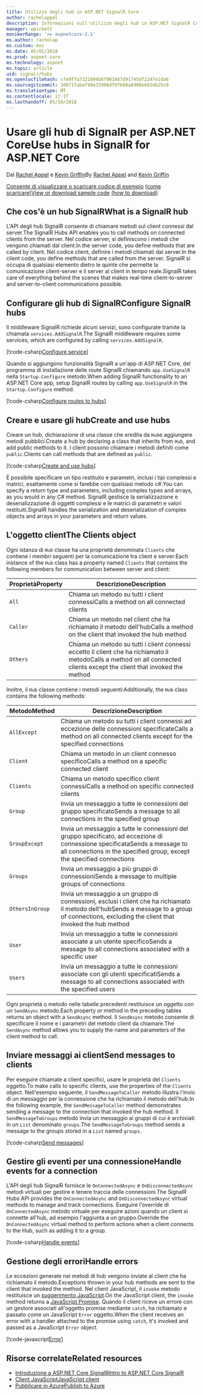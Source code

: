 ```yaml
---
title: Utilizzo degli hub in ASP.NET SignalR Core
author: rachelappel
description: Informazioni sull'utilizzo degli hub in ASP.NET SignalR Core.
manager: wpickett
monikerRange: '>= aspnetcore-2.1'
ms.author: rachelap
ms.custom: mvc
ms.date: 05/01/2018
ms.prod: aspnet-core
ms.technology: aspnet
ms.topic: article
uid: signalr/hubs
ms.openlocfilehash: cfe9f7a7321094b8f901687d91745df2247e1da6
ms.sourcegitcommit: 3d071fabaf90e32906df97b08a8d00e602db25c0
ms.translationtype: MT
ms.contentlocale: it-IT
ms.lasthandoff: 05/10/2018
---
```

# <a name="use-hubs-in-signalr-for-aspnet-core"></a><span data-ttu-id="7d4e3-103">Usare gli hub di SignalR per ASP.NET Core</span><span class="sxs-lookup"><span data-stu-id="7d4e3-103">Use hubs in SignalR for ASP.NET Core</span></span>

<span data-ttu-id="7d4e3-104">Dal [Rachel Appel](https://twitter.com/rachelappel) e [Kevin Griffin](https://twitter.com/1kevgriff)</span><span class="sxs-lookup"><span data-stu-id="7d4e3-104">By [Rachel Appel](https://twitter.com/rachelappel) and [Kevin Griffin](https://twitter.com/1kevgriff)</span></span>

<span data-ttu-id="7d4e3-105">[Consente di visualizzare o scaricare codice di esempio](https://github.com/aspnet/Docs/tree/master/aspnetcore/signalr/hubs/sample/ ) [(come scaricare)](xref:tutorials/index#how-to-download-a-sample)</span><span class="sxs-lookup"><span data-stu-id="7d4e3-105">[View or download sample code](https://github.com/aspnet/Docs/tree/master/aspnetcore/signalr/hubs/sample/ ) [(how to download)](xref:tutorials/index#how-to-download-a-sample)</span></span>

## <a name="what-is-a-signalr-hub"></a><span data-ttu-id="7d4e3-106">Che cos'è un hub SignalR</span><span class="sxs-lookup"><span data-stu-id="7d4e3-106">What is a SignalR hub</span></span>

<span data-ttu-id="7d4e3-107">L'API degli hub SignalR consente di chiamare metodi sul client connessi dal server.</span><span class="sxs-lookup"><span data-stu-id="7d4e3-107">The SignalR Hubs API enables you to call methods on connected clients from the server.</span></span> <span data-ttu-id="7d4e3-108">Nel codice server, si definiscono i metodi che vengono chiamati dal client.</span><span class="sxs-lookup"><span data-stu-id="7d4e3-108">In the server code, you define methods that are called by client.</span></span> <span data-ttu-id="7d4e3-109">Nel codice client, definire i metodi chiamati dal server.</span><span class="sxs-lookup"><span data-stu-id="7d4e3-109">In the client code, you define methods that are called from the server.</span></span> <span data-ttu-id="7d4e3-110">SignalR si occupa di qualsiasi elemento dietro le quinte che permette la comunicazione client-server e il server al client in tempo reale.</span><span class="sxs-lookup"><span data-stu-id="7d4e3-110">SignalR takes care of everything behind the scenes that makes real-time client-to-server and server-to-client communications possible.</span></span>

## <a name="configure-signalr-hubs"></a><span data-ttu-id="7d4e3-111">Configurare gli hub di SignalR</span><span class="sxs-lookup"><span data-stu-id="7d4e3-111">Configure SignalR hubs</span></span>

<span data-ttu-id="7d4e3-112">Il middleware SignalR richiede alcuni servizi, sono configurate tramite la chiamata `services.AddSignalR`.</span><span class="sxs-lookup"><span data-stu-id="7d4e3-112">The SignalR middleware requires some services, which are configured by calling `services.AddSignalR`.</span></span>

[!code-csharp[Configure service](hubs/sample/startup.cs?range=38)]

<span data-ttu-id="7d4e3-113">Quando si aggiungono funzionalità SignalR a un'app di ASP.NET Core, del programma di installazione delle route SignalR chiamando `app.UseSignalR` nella `Startup.Configure` metodo.</span><span class="sxs-lookup"><span data-stu-id="7d4e3-113">When adding SignalR functionality to an ASP.NET Core app, setup SignalR routes by calling `app.UseSignalR` in the `Startup.Configure` method.</span></span>

[!code-csharp[Configure routes to hubs](hubs/sample/startup.cs?range=57-60)]

## <a name="create-and-use-hubs"></a><span data-ttu-id="7d4e3-114">Creare e usare gli hub</span><span class="sxs-lookup"><span data-stu-id="7d4e3-114">Create and use hubs</span></span>

<span data-ttu-id="7d4e3-115">Creare un hub, dichiarazione di una classe che eredita da `Hub`e aggiungere metodi pubblici.</span><span class="sxs-lookup"><span data-stu-id="7d4e3-115">Create a hub by declaring a class that inherits from `Hub`, and add public methods to it.</span></span> <span data-ttu-id="7d4e3-116">I client possono chiamare i metodi definiti come `public`.</span><span class="sxs-lookup"><span data-stu-id="7d4e3-116">Clients can call methods that are defined as `public`.</span></span>

[!code-csharp[Create and use hubs](hubs/sample/hubs/chathub.cs?range=8-37)]

<span data-ttu-id="7d4e3-117">È possibile specificare un tipo restituito e parametri, inclusi i tipi complessi e matrici, esattamente come si farebbe con qualsiasi metodo c#.</span><span class="sxs-lookup"><span data-stu-id="7d4e3-117">You can specify a return type and parameters, including complex types and arrays, as you would in any C# method.</span></span> <span data-ttu-id="7d4e3-118">SignalR gestisce la serializzazione e deserializzazione di oggetti complessi e le matrici di parametri e valori restituiti.</span><span class="sxs-lookup"><span data-stu-id="7d4e3-118">SignalR handles the serialization and deserialization of complex objects and arrays in your parameters and return values.</span></span>

## <a name="the-clients-object"></a><span data-ttu-id="7d4e3-119">L'oggetto client</span><span class="sxs-lookup"><span data-stu-id="7d4e3-119">The Clients object</span></span>

<span data-ttu-id="7d4e3-120">Ogni istanza di `Hub` classe ha una proprietà denominata `Clients` che contiene i membri seguenti per la comunicazione tra client e server:</span><span class="sxs-lookup"><span data-stu-id="7d4e3-120">Each instance of the `Hub` class has a property named `Clients` that contains the following members for communication between server and client:</span></span>

| <span data-ttu-id="7d4e3-121">Proprietà</span><span class="sxs-lookup"><span data-stu-id="7d4e3-121">Property</span></span> | <span data-ttu-id="7d4e3-122">Descrizione</span><span class="sxs-lookup"><span data-stu-id="7d4e3-122">Description</span></span> |
| ------ | ----------- |
| `All` | <span data-ttu-id="7d4e3-123">Chiama un metodo su tutti i client connessi</span><span class="sxs-lookup"><span data-stu-id="7d4e3-123">Calls a method on all connected clients</span></span> |
| `Caller` | <span data-ttu-id="7d4e3-124">Chiama un metodo nel client che ha richiamato il metodo dell'hub</span><span class="sxs-lookup"><span data-stu-id="7d4e3-124">Calls a method on the client that invoked the hub method</span></span> |
| `Others` | <span data-ttu-id="7d4e3-125">Chiama un metodo su tutti i client connessi eccetto il client che ha richiamato il metodo</span><span class="sxs-lookup"><span data-stu-id="7d4e3-125">Calls a method on all connected clients except the client that invoked the method</span></span> |

<span data-ttu-id="7d4e3-126">Inoltre, il `Hub` classe contiene i metodi seguenti:</span><span class="sxs-lookup"><span data-stu-id="7d4e3-126">Additionally, the `Hub` class contains the following methods:</span></span>

| <span data-ttu-id="7d4e3-127">Metodo</span><span class="sxs-lookup"><span data-stu-id="7d4e3-127">Method</span></span> | <span data-ttu-id="7d4e3-128">Descrizione</span><span class="sxs-lookup"><span data-stu-id="7d4e3-128">Description</span></span> |
| ------ | ----------- |
| `AllExcept` | <span data-ttu-id="7d4e3-129">Chiama un metodo su tutti i client connessi ad eccezione delle connessioni specificate</span><span class="sxs-lookup"><span data-stu-id="7d4e3-129">Calls a method on all connected clients except for the specified connections</span></span> |
| `Client` | <span data-ttu-id="7d4e3-130">Chiama un metodo in un client connesso specifico</span><span class="sxs-lookup"><span data-stu-id="7d4e3-130">Calls a method on a specific connected client</span></span> |
| `Clients` | <span data-ttu-id="7d4e3-131">Chiama un metodo specifico client connessi</span><span class="sxs-lookup"><span data-stu-id="7d4e3-131">Calls a method on specific connected clients</span></span> |
| `Group` | <span data-ttu-id="7d4e3-132">Invia un messaggio a tutte le connessioni del gruppo specificato</span><span class="sxs-lookup"><span data-stu-id="7d4e3-132">Sends a message to all connections in the specified group</span></span>  |
| `GroupExcept` | <span data-ttu-id="7d4e3-133">Invia un messaggio a tutte le connessioni del gruppo specificato, ad eccezione di connessione specificata</span><span class="sxs-lookup"><span data-stu-id="7d4e3-133">Sends a message to all connections in the specified group, except the specified connections</span></span> |
| `Groups` | <span data-ttu-id="7d4e3-134">Invia un messaggio a più gruppi di connessioni</span><span class="sxs-lookup"><span data-stu-id="7d4e3-134">Sends a message to multiple groups of connections</span></span>  |
| `OthersInGroup` | <span data-ttu-id="7d4e3-135">Invia un messaggio a un gruppo di connessioni, esclusi i client che ha richiamato il metodo dell'hub</span><span class="sxs-lookup"><span data-stu-id="7d4e3-135">Sends a message to a group of connections, excluding the client that invoked the hub method</span></span>  |
| `User` | <span data-ttu-id="7d4e3-136">Invia un messaggio a tutte le connessioni associate a un utente specifico</span><span class="sxs-lookup"><span data-stu-id="7d4e3-136">Sends a message to all connections associated with a specific user</span></span> |
| `Users` | <span data-ttu-id="7d4e3-137">Invia un messaggio a tutte le connessioni associate con gli utenti specificati</span><span class="sxs-lookup"><span data-stu-id="7d4e3-137">Sends a message to all connections associated with the specified users</span></span> |

<span data-ttu-id="7d4e3-138">Ogni proprietà o metodo nelle tabelle precedenti restituisce un oggetto con un `SendAsync` metodo.</span><span class="sxs-lookup"><span data-stu-id="7d4e3-138">Each property or method in the preceding tables returns an object with a `SendAsync` method.</span></span> <span data-ttu-id="7d4e3-139">Il `SendAsync` metodo consente di specificare il nome e i parametri del metodo client da chiamare.</span><span class="sxs-lookup"><span data-stu-id="7d4e3-139">The `SendAsync` method allows you to supply the name and parameters of the client method to call.</span></span>

## <a name="send-messages-to-clients"></a><span data-ttu-id="7d4e3-140">Inviare messaggi ai client</span><span class="sxs-lookup"><span data-stu-id="7d4e3-140">Send messages to clients</span></span>

<span data-ttu-id="7d4e3-141">Per eseguire chiamate a client specifici, usare le proprietà del `Clients` oggetto.</span><span class="sxs-lookup"><span data-stu-id="7d4e3-141">To make calls to specific clients, use the properties of the `Clients` object.</span></span> <span data-ttu-id="7d4e3-142">Nell'esempio seguente, il `SendMessageToCaller` metodo illustra l'invio di un messaggio per la connessione che ha richiamato il metodo dell'hub.</span><span class="sxs-lookup"><span data-stu-id="7d4e3-142">In the following example, the `SendMessageToCaller` method demonstrates sending a message to the connection that invoked the hub method.</span></span> <span data-ttu-id="7d4e3-143">Il `SendMessageToGroups` metodo invia un messaggio ai gruppi di cui è archiviati in un `List` denominato `groups`.</span><span class="sxs-lookup"><span data-stu-id="7d4e3-143">The `SendMessageToGroups` method sends a message to the groups stored in a `List` named `groups`.</span></span>

[!code-csharp[Send messages](hubs/sample/hubs/chathub.cs?range=15-24)]

## <a name="handle-events-for-a-connection"></a><span data-ttu-id="7d4e3-144">Gestire gli eventi per una connessione</span><span class="sxs-lookup"><span data-stu-id="7d4e3-144">Handle events for a connection</span></span>

<span data-ttu-id="7d4e3-145">L'API degli hub SignalR fornisce le `OnConnectedAsync` e `OnDisconnectedAsync` metodi virtuali per gestire e tenere traccia delle connessioni.</span><span class="sxs-lookup"><span data-stu-id="7d4e3-145">The SignalR Hubs API provides the `OnConnectedAsync` and `OnDisconnectedAsync` virtual methods to manage and track connections.</span></span> <span data-ttu-id="7d4e3-146">Eseguire l'override di `OnConnectedAsync` metodo virtuale per eseguire azioni quando un client si connette all'hub, ad esempio l'aggiunta a un gruppo.</span><span class="sxs-lookup"><span data-stu-id="7d4e3-146">Override the `OnConnectedAsync` virtual method to perform actions when a client connects to the Hub, such as adding it to a group.</span></span>

[!code-csharp[Handle events](hubs/sample/hubs/chathub.cs?range=26-36)]

## <a name="handle-errors"></a><span data-ttu-id="7d4e3-147">Gestione degli errori</span><span class="sxs-lookup"><span data-stu-id="7d4e3-147">Handle errors</span></span>

<span data-ttu-id="7d4e3-148">Le eccezioni generate nei metodi di hub vengono inviate al client che ha richiamato il metodo.</span><span class="sxs-lookup"><span data-stu-id="7d4e3-148">Exceptions thrown in your hub methods are sent to the client that invoked the method.</span></span> <span data-ttu-id="7d4e3-149">Nel client JavaScript, il `invoke` metodo restituisce un [suggerimento JavaScript](https://developer.mozilla.org/docs/Web/JavaScript/Guide/Using_promises).</span><span class="sxs-lookup"><span data-stu-id="7d4e3-149">On the JavaScript client, the `invoke` method returns a [JavaScript Promise](https://developer.mozilla.org/docs/Web/JavaScript/Guide/Using_promises).</span></span> <span data-ttu-id="7d4e3-150">Quando il client riceve un errore con un gestore associati all'oggetto promise mediante `catch`, ha richiamato e passato come un JavaScript `Error` oggetto.</span><span class="sxs-lookup"><span data-stu-id="7d4e3-150">When the client receives an error with a handler attached to the promise using `catch`, it's invoked and passed as a JavaScript `Error` object.</span></span>

[!code-javascript[Error](hubs/sample/wwwroot/js/chat.js?range=23)]

## <a name="related-resources"></a><span data-ttu-id="7d4e3-151">Risorse correlate</span><span class="sxs-lookup"><span data-stu-id="7d4e3-151">Related resources</span></span>

* [<span data-ttu-id="7d4e3-152">Introduzione a ASP.NET Core SignalR</span><span class="sxs-lookup"><span data-stu-id="7d4e3-152">Intro to ASP.NET Core SignalR</span></span>](xref:signalr/introduction)
* [<span data-ttu-id="7d4e3-153">Client JavaScript</span><span class="sxs-lookup"><span data-stu-id="7d4e3-153">JavaScript client</span></span>](xref:signalr/javascript-client)
* [<span data-ttu-id="7d4e3-154">Pubblicare in Azure</span><span class="sxs-lookup"><span data-stu-id="7d4e3-154">Publish to Azure</span></span>](xref:signalr/publish-to-azure-web-app)
